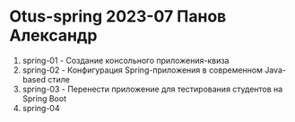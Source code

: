 # Otus-spring 2023-07 Панов Александр
1. spring-01 - Создание консольного приложения-квиза
2. spring-02 - Конфигурация Spring-приложения в современном Java-based стиле
3. spring-03 - Перенести приложение для тестирования студентов на Spring Boot 
4. spring-04